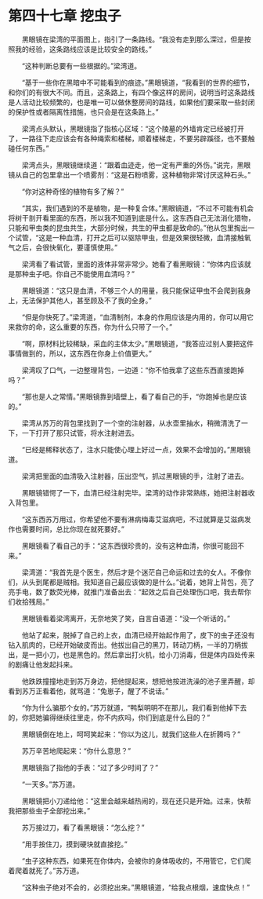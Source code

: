 # 第四十七章 挖虫子


　　黑眼镜在梁湾的平面图上，指引了一条路线。“我没有走到那么深过，但是按照我的经验，这条路线应该是比较安全的路线。”

　　“这种判断总要有一些根据的。”梁湾道。

　　“基于一些你在黑暗中不可能看到的痕迹。”黑眼镜道，“我看到的世界的细节，和你们的有很大不同。而且，这条路上，有四个像这样的房间，说明当时这条路线是人活动比较频繁的，也是唯一可以做休整房间的路线，如果他们要采取一些封闭的保护性或者隔离性措施，也只会是在这条路上。”

　　梁湾点头默认，黑眼镜指了指核心区域：“这个陵墓的外墙肯定已经被打开了，一路往下走应该会有各种绳索和楼梯，顺着楼梯走，不要另辟蹊径，也不要触碰任何东西。”

　　梁湾点头，黑眼镜继续道：“跟着血迹走，他一定有严重的外伤。”说完，黑眼镜从自己的包里拿出一个喷雾剂：“这是石粉喷雾，这种植物非常讨厌这种石头。”

　　“你对这种奇怪的植物有多了解？”

　　“其实，我们遇到的不是植物，是一种复合体。”黑眼镜道，“不过不可能有机会将树干剖开看里面的东西，所以我不知道到底是什么。这东西自己无法消化猎物，只能和甲虫类的昆虫共生，大部分时候，共生的甲虫都是致命的。”他从包里掏出一个试管，“这是一种血清，打开之后可以驱除甲虫，但是效果很轻微，血清接触氧气之后，会很快氧化，要谨慎使用。”

　　梁湾看了看试管，里面的液体非常非常少。她看了看黑眼镜：“你体内应该就是那种虫子吧。你自己不能使用血清吗？”

　　黑眼镜道：“这只是血清，不够三个人的用量，我只能保证甲虫不会爬到我身上，无法保护其他人，甚至顾及不了我的全身。”

　　“但是你快死了。”梁湾道，“血清制剂，本身的作用应该是内用的，你可以用它来救你的命，这么重要的东西，你为什么只带了一个。”

　　“啊，原材料比较稀缺，采血的主体太少。”黑眼镜道，“我答应过别人要把这件事情做到的，所以，这东西在你身上价值更大。”

　　梁湾叹了口气，一边整理背包，一边道：“你不怕我拿了这些东西直接跑掉吗？”

　　“那也是人之常情。”黑眼镜靠到墙壁上，看了看自己的手，“你跑掉也是应该的。”

　　梁湾从苏万的背包里找到了一个空的注射器，从水壶里抽水，稍微清洗了一下，一下打开了那只试管，将水注射进去。

　　“已经是稀释状态了，注水只能使心理上好过一点，效果不会增加的。”黑眼镜道。

　　梁湾把里面的血清吸入注射器，压出空气，抓过黑眼镜的手，注射了进去。

　　黑眼镜错愕了一下，血清已经注射完毕。梁湾的动作非常熟练，她把注射器收入背包里。

　　“这东西苏万用过，你希望他不要有淋病梅毒艾滋病吧，不过就算是艾滋病发作也需要时间，总比你现在就死要好。”

　　黑眼镜看了看自己的手：“这东西很珍贵的，没有这种血清，你很可能回不来。”

　　梁湾道：“我首先是个医生，然后才是个迷茫自己命运和过去的女人。不像你们，从头到尾都是贼相。我知道自己最应该做的是什么。”说着，她背上背包，亮了亮手电，数了数荧光棒，就推门准备出去：“起效之后自己处理伤口吧，我去帮你们收拾残局。”

　　黑眼镜看着梁湾离开，无奈地笑了笑，自言自语道：“没一个听话的。”

　　他站了起来，脱掉了自己的上衣，血清已经开始起作用了，皮下的虫子还没有钻入肌肉的，已经开始破皮而出。他拔出自己的黑刀，转动刀柄，一半的刀柄拔出，是一把小刀，也是黑色的。然后拿出打火机，给小刀消毒，但是体内四处传来的剧痛让他发起抖来。

　　他跌跌撞撞地走到苏万身边，把他提起来，想把他按进洗澡的池子里弄醒，却看到苏万正看着他，就骂道：“兔崽子，醒了不说话。”

　　“你为什么骗那个女的。”苏万就道，“鸭梨明明不在那儿，我们看到他掉下去的，你把她骗得继续往里走，你不内疚吗，你们到底是什么目的？”

　　黑眼镜倒在地上，呵呵笑起来：“你以为这儿，就我们这些人在折腾吗？”

　　苏万辛苦地爬起来：“你什么意思？”

　　黑眼镜指了指他的手表：“过了多少时间了？”

　　“一天多。”苏万道。

　　黑眼镜把小刀递给他：“这里会越来越热闹的，现在还只是开始。过来，快帮我把那些虫子全部挖出来。”

　　苏万接过刀，看了看黑眼镜：“怎么挖？”

　　“用手按住刀，摸到硬块就直接挖。”

　　“虫子这种东西，如果死在你体内，会被你的身体吸收的，不用管它，它们爬着爬着就死了。”苏万道。

　　“这种虫子绝对不会的，必须挖出来。”黑眼镜道，“给我点根烟，速度快点！”

